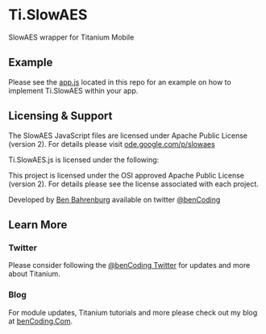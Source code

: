 <h1>Ti.SlowAES</h1>

SlowAES wrapper for Titanium Mobile

<h2>Example</h2>

Please see the [app.js]() located in this repo for an example on how to implement Ti.SlowAES within your app.

<h2>Licensing & Support</h2>

The SlowAES JavaScript files are licensed under Apache Public License (version 2). For details please visit [ode.google.com/p/slowaes](https://code.google.com/p/slowaes/)

Ti.SlowAES.js is licensed under the following:

This project is licensed under the OSI approved Apache Public License (version 2). For details please see the license associated with each project.

Developed by [Ben Bahrenburg](http://bahrenburgs.com) available on twitter [@benCoding](http://twitter.com/benCoding)

<h2>Learn More</h2>

<h3>Twitter</h3>

Please consider following the [@benCoding Twitter](http://www.twitter.com/benCoding) for updates 
and more about Titanium.

<h3>Blog</h3>

For module updates, Titanium tutorials and more please check out my blog at [benCoding.Com](http://benCoding.com). 
